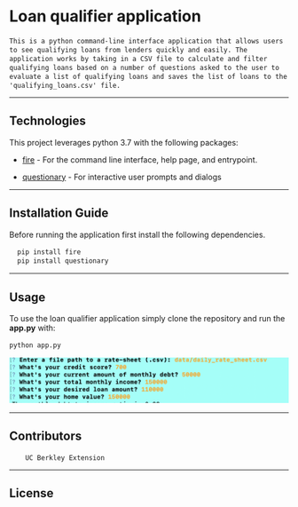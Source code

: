 # Loan qualifier application

    This is a python command-line interface application that allows users to see qualifying loans from lenders quickly and easily. The application works by taking in a CSV file to calculate and filter qualifying loans based on a number of questions asked to the user to evaluate a list of qualifying loans and saves the list of loans to the 'qualifying_loans.csv' file.
---

## Technologies

This project leverages python 3.7 with the following packages:

* [fire](https://github.com/google/python-fire) - For the command line interface, help page, and entrypoint.

* [questionary](https://github.com/tmbo/questionary) - For interactive user prompts and dialogs

---

## Installation Guide

Before running the application first install the following dependencies.

```python
  pip install fire
  pip install questionary
```

---

## Usage


To use the loan qualifier application simply clone the repository and run the **app.py** with:

```python
python app.py
```

![Loan qualifier questions](Screen_Shot.png)

---

## Contributors

        UC Berkley Extension
---
## License